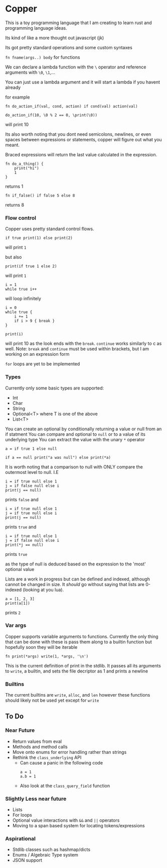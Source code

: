 # Copper

This is a toy programming language that I am creating to learn rust and
programming language ideas.

Its kind of like a more thought out javascript (jk)

Its got pretty standard operations and some custom syntaxes

`fn fname(args..) body` for functions

We can declare a lambda function with the `\` operator and reference arguments with `\0`, `\1`,...

You can just use a lambda argument and it will start a lambda if you havent already

for example
```copper
fn do_action_if(val, cond, action) if cond(val) action(val)

do_action_if(10, \0 % 2 == 0, \print(\0))
```

will print 10

Its also worth noting that you dont need semicolons, newlines, or even spaces
between expressions or statements, copper will figure out what you meant.

Braced expressions will return the last value calculated in the expression.

```copper
fn do_a_thing() {
    print("hi")
    1
}
```
returns 1

```copper
fn if_false() if false 5 else 8
```
returns 8

### Flow control

Copper uses pretty standard control flows. 

```copper
if true print(1) else print(2)
```

will print `1`

but also 

```copper
print(if true 1 else 2)
```

will print `1`


```copper
i = 1
while true i++
```
will loop infinitely
```copper
i = 0
while true {
	i += 1
	if i > 9 { break }
}

print(i)
```

will print 10 as the look ends with the `break`. `continue` works similarly to c as well.
Note: `break` and `continue` must be used within brackets, but I am working on an expression form

`for` loops are yet to be implemented


### Types
Currently only some basic types are supported:
- Int
- Char
- String
- Optional&lt;T&gt; where T is one of the above
- List&lt;T&gt;

You can create an optional by conditionally returning a value or null from an
if statment You can compare and optional to `null` or to a value of its
underlying type You can extract the value with the unary `*` operator

```copper
a = if true 1 else null

if a == null print("a was null") else print(*a)

```

It is worth noting that a comparison to null with ONLY compare the outermost
level to null. I.E

```copper
i = if true null else 1
j = if false null else i
print(j == null)
```
prints `false` and

```copper
i = if true null else 1
j = if true null else i
print(j == null)
```
prints `true` and 
```copper
i = if true null else 1
j = if false null else i
print(*j == null)
```
prints `true`

as the type of null is deduced based on the expression to the 'most' optional value

Lists are a work in progress but can be defined and indexed, although cannot be
changed in size. It _should_ go without saying that lists are 0-indexed
(looking at you lua).

```copper
a = [1, 2, 3]
print(a[1])
```
prints `2`

### Var args

Copper supports variable arguments to functions. Currently the only thing that
can be done with these is pass them along to a builtin function but hopefully
soon they will be iterable

```copper
fn print(*args) write(1, *args, '\n')
```

This is the current definition of print in the stdlib. It passes all its
arguments to `write`, a builtin, and sets the file decriptor as 1 and prints a
newline

### Builtins

The current builtins are `write`, `alloc`, and `len` however these functions
should likely not be used yet except for `write`

## To Do

### Near Future

- Return values from eval
- Methods and method calls
- Move onto enums for error handling rather than strings
- Rethink the `class_underlying` API
  - Can cause a panic in the following code
    ```copper
    a = 1
    a.b = 1
    ```
  - Also look at the `class_query_field` function

### Slightly Less near future

- Lists 
- For loops
- Optional value interactions with `&&` and `||` operators
- Moving to a span based system for locating tokens/expressions

### Aspirational

- Stdlib classes such as hashmap/dicts
- Enums / Algebraic Type system
- JSON support
